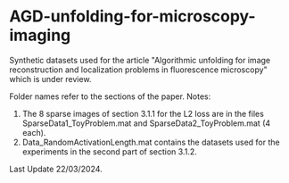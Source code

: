 # AGD-unfolding-for-microscopy-imaging
Synthetic datasets used for the article "Algorithmic unfolding for image reconstruction and localization problems in fluorescence microscopy" which is under review.

Folder names refer to the sections of the paper. Notes:
1) The 8 sparse images of section 3.1.1 for the L2 loss are in the files SparseData1_ToyProblem.mat and SparseData2_ToyProblem.mat (4 each).
2) Data_RandomActivationLength.mat contains the datasets used for the experiments in the second part of section 3.1.2.

Last Update 22/03/2024.
